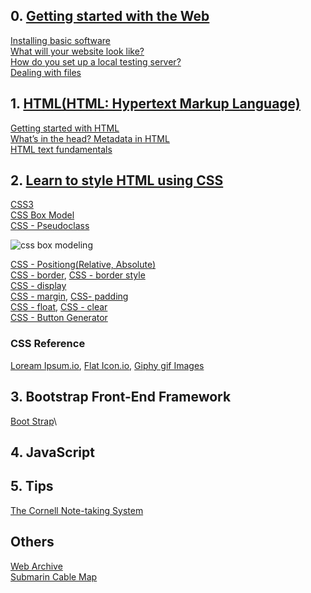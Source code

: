 ## 0. [Getting started with the Web](https://developer.mozilla.org/en-US/docs/Learn/Getting_started_with_the_web)
[Installing basic software](https://developer.mozilla.org/en-US/docs/Learn/Getting_started_with_the_web/Installing_basic_software)\
[What will your website look like?](https://developer.mozilla.org/en-US/docs/Learn/Getting_started_with_the_web/What_will_your_website_look_like)\
[How do you set up a local testing server?](https://developer.mozilla.org/en-US/docs/Learn/Common_questions/set_up_a_local_testing_server)\
[Dealing with files](https://developer.mozilla.org/en-US/docs/Learn/Getting_started_with_the_web/Dealing_with_files)

## 1. [HTML(HTML: Hypertext Markup Language)](https://developer.mozilla.org/en-US/docs/Web/HTML)
[Getting started with HTML](https://developer.mozilla.org/en-US/docs/Learn/HTML/Introduction_to_HTML/Getting_started)\
[What’s in the head? Metadata in HTML](https://developer.mozilla.org/en-US/docs/Learn/HTML/Introduction_to_HTML/The_head_metadata_in_HTML)\
[HTML text fundamentals](https://developer.mozilla.org/en-US/docs/Learn/HTML/Introduction_to_HTML/HTML_text_fundamentals)



## 2. [Learn to style HTML using CSS](https://developer.mozilla.org/en-US/docs/Learn/CSS)
[CSS3](https://developer.mozilla.org/en-US/docs/Archive/CSS3)\
[CSS Box Model](https://developer.mozilla.org/en-US/docs/Web/CSS/CSS_Box_Model/Introduction_to_the_CSS_box_model)\
[CSS - Pseudoclass](https://developer.mozilla.org/en-US/docs/Web/CSS/Pseudo-classes)

![css box modeling](https://github.com/Blackdog-Programmer/WebDevelopment/blob/master/reference/css-box-model.png)

[CSS - Positiong(Relative, Absolute)](https://developer.mozilla.org/en-US/docs/Web/CSS/position)\
[CSS - border](https://developer.mozilla.org/en-US/docs/Web/CSS/border), [CSS - border style](https://developer.mozilla.org/en-US/docs/Web/CSS/border-style)\
[CSS - display](https://developer.mozilla.org/en-US/docs/Web/CSS/display)\
[CSS - margin](https://developer.mozilla.org/en-US/docs/Web/CSS/margin), [CSS- padding](https://developer.mozilla.org/en-US/docs/Web/CSS/padding)\
[CSS - float](https://developer.mozilla.org/en-US/docs/Web/CSS/float), [CSS - clear](https://developer.mozilla.org/en-US/docs/Web/CSS/clear)\
[CSS - Button Generator](https://www.bestcssbuttongenerator.com/)

### CSS Reference
[Loream Ipsum.io](https://loremipsum.io/), [Flat Icon.io](https://www.flaticon.com/), [Giphy gif Images](https://giphy.com/)

## 3. Bootstrap Front-End Framework
[Boot Strap](https://getbootstrap.com/)\


## 4. JavaScript

## 5. Tips
[The Cornell Note-taking System](http://lsc.cornell.edu/study-skills/cornell-note-taking-system/)

## Others
[Web Archive](http://web.archive.org/)\
[Submarin Cable Map](https://www.submarinecablemap.com/)

